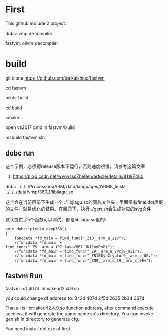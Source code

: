 # First

This github include 2 project.

dobc: vmp decompiler

fastvm: ollvm decompiler

# build

git clone https://github.com/baikaishiuc/fastvm

cd fastvm

mkdir build

cd build

cmake ..

open vs2017 cmd in fastvm/build

msbuild fastvm.sln

## dobc run

这个示例，必须得release版本下运行，否则速度很慢，请参考这篇文章
1.	https://blog.csdn.net/wwwsssZheRen/article/details/81197460

dobc  ../../../Processors/ARM/data/languages/ARM8_le.sla ../../../data/vmp/360_1/libjiagu.so

这个会在当前目录下生成一个 ./libjiagu.so的同名文件夹，里面带有final.dot后缀的文件，就是优化的结果。在目录下，执行../gen.sh会生成对应的svg文件

默认提供了5个函数可以测试，都是libjiagu.so里的:

```
void dobc::plugin_dvmp360()
{
    funcdata *fd_main = find_func("_Z10__arm_a_21v");
    //funcdata *fd_main = find_func("_Z9__arm_a_1P7_JavaVMP7_JNIEnvPvRi");
    //funcdata *fd_main = find_func("_Z9__arm_a_2PcjS_Rii");
    //funcdata *fd_main = find_func("_ZN10DynCryptor9__arm_c_0Ev");
    //funcdata *fd_main = find_func("_ZN9__arm_c_19__arm_c_0Ev");
```


## fastvm Run

fastvm -df 407d libmakeurl2.4.9.so

you could change df address to: 
342d
407d
2f5d
2635
2b3d
367d

That all is libmakeurl2.4.9.so function address, after command execute success, it will generate the same name so's directory. You can invoke gen.sh in directory to generate cfg.

You need install dot.exe at first
